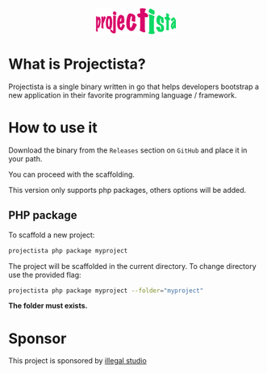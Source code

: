 <p align="center">
  <img src="https://github.com/projectista/static/blob/main/logo/projectista.png">
</p>

# What is Projectista?

Projectista is a single binary written in go that helps developers
bootstrap a new application in their favorite programming language / framework.

# How to use it

Download the binary from the `Releases` section on `GitHub` and place it in your path. 

You can proceed with the scaffolding. 

This version only supports php packages, others options will be added.

## PHP package

To scaffold a new project: 

```bash
projectista php package myproject
```

The project will be scaffolded in the current directory. To change directory use the provided flag:

```bash
projectista php package myproject --folder="myproject"
```

**The folder must exists.**


# Sponsor

This project is sponsored by [illegal studio](https://illegal.studio)